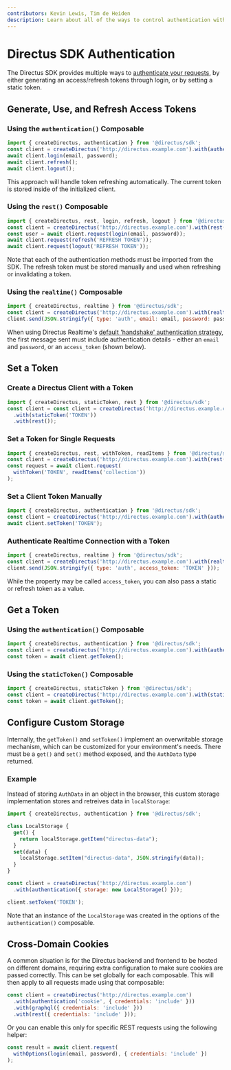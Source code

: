 ```yaml
---
contributors: Kevin Lewis, Tim de Heiden
description: Learn about all of the ways to control authentication with the Directus SDK
---
```


# Directus SDK Authentication

The Directus SDK provides multiple ways to [authenticate your requests](/reference/authentication), by either generating an access/refresh tokens through login, or by setting a static token. 

## Generate, Use, and Refresh Access Tokens

### Using the `authentication()` Composable

```js
import { createDirectus, authentication } from '@directus/sdk';
const client = createDirectus('http://directus.example.com').with(authentication());
await client.login(email, password);
await client.refresh();
await client.logout();
```

This approach will handle token refreshing automatically. The current token is stored inside of the initialized client. 

### Using the `rest()` Composable

```js
import { createDirectus, rest, login, refresh, logout } from '@directus/sdk';
const client = createDirectus('http://directus.example.com').with(rest());
const user = await client.request(login(email, password));
await client.request(refresh('REFRESH TOKEN'));
await client.request(logout('REFRESH TOKEN'));
```

Note that each of the authentication methods must be imported from the SDK. The refresh token must be stored manually and used when refreshing or invalidating a token.

### Using the `realtime()` Composable

```js
import { createDirectus, realtime } from '@directus/sdk';
const client = createDirectus('http://directus.example.com').with(realtime());
client.send(JSON.stringify({ type: 'auth', email: email, password: password}));
```

When using Directus Realtime's [default 'handshake' authentication strategy](/guides/real-time/authentication), the first message sent must include authentication details - either an `email` and `password`, or an `access_token` (shown below).

## Set a Token

### Create a Directus Client with a Token

```js
import { createDirectus, staticToken, rest } from '@directus/sdk';
const client = const client = createDirectus('http://directus.example.com')
  .with(staticToken('TOKEN'))
  .with(rest());
```

### Set a Token for Single Requests

```js
import { createDirectus, rest, withToken, readItems } from '@directus/sdk';
const client = createDirectus('http://directus.example.com').with(rest());
const request = await client.request(
  withToken('TOKEN', readItems('collection'))
);
```

### Set a Client Token Manually 

```js
import { createDirectus, authentication } from '@directus/sdk';
const client = createDirectus('http://directus.example.com').with(authentication());
await client.setToken('TOKEN');
```

### Authenticate Realtime Connection with a Token

```js
import { createDirectus, realtime } from '@directus/sdk';
const client = createDirectus('http://directus.example.com').with(realtime());
client.send(JSON.stringify({ type: 'auth', access_token: 'TOKEN' }));
```

While the property may be called `access_token`, you can also pass a static or refresh token as a value.

## Get a Token

### Using the `authentication()` Composable

```js
import { createDirectus, authentication } from '@directus/sdk';
const client = createDirectus('http://directus.example.com').with(authentication());
const token = await client.getToken();
```

### Using the `staticToken()` Composable

```js
import { createDirectus, staticToken } from '@directus/sdk';
const client = createDirectus('http://directus.example.com').with(staticToken('TOKEN'));
const token = await client.getToken();
```

## Configure Custom Storage

Internally, the `getToken()` and `setToken()` implement an overwritable storage mechanism, which can be customized for your environment's needs. There must be a `get()` and `set()` method exposed, and the `AuthData` type returned. 

### Example

Instead of storing `AuthData` in an object in the browser, this custom storage implementation stores and retreives data in `localStorage`:

```js
import { createDirectus, authentication } from '@directus/sdk';

class LocalStorage {
  get() {
    return localStorage.getItem("directus-data");
  }
  set(data) {
    localStorage.setItem("directus-data", JSON.stringify(data));
  }
}

const client = createDirectus('http://directus.example.com')
  .with(authentication({ storage: new LocalStorage() }));

client.setToken('TOKEN');
```

Note that an instance of the `LocalStorage` was created in the options of the `authentication()` composable. 

## Cross-Domain Cookies

A common situation is for the Directus backend and frontend to be hosted on different domains, requiring extra
configuration to make sure cookies are passed correctly. This can be set globally for each composable. This will then apply to all
requests made using that composable:

```js
const client = createDirectus('http://directus.example.com')
  .with(authentication('cookie', { credentials: 'include' }))
  .with(graphql({ credentials: 'include' }))
  .with(rest({ credentials: 'include' }));
```

Or you can enable this only for specific REST requests using the following helper:

```js
const result = await client.request(
  withOptions(login(email, password), { credentials: 'include' })
);
```

